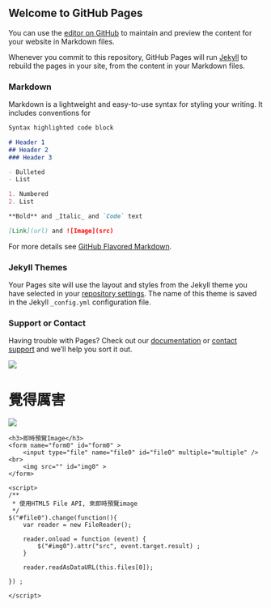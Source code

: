 ## Welcome to GitHub Pages

You can use the [editor on GitHub](https://github.com/Hank8709/webprogram-hw1/edit/gh-pages/index.md) to maintain and preview the content for your website in Markdown files.

Whenever you commit to this repository, GitHub Pages will run [Jekyll](https://jekyllrb.com/) to rebuild the pages in your site, from the content in your Markdown files.

### Markdown

Markdown is a lightweight and easy-to-use syntax for styling your writing. It includes conventions for

```markdown
Syntax highlighted code block

# Header 1
## Header 2
### Header 3

- Bulleted
- List

1. Numbered
2. List

**Bold** and _Italic_ and `Code` text

[Link](url) and ![Image](src)
```

For more details see [GitHub Flavored Markdown](https://guides.github.com/features/mastering-markdown/).

### Jekyll Themes

Your Pages site will use the layout and styles from the Jekyll theme you have selected in your [repository settings](https://github.com/Hank8709/webprogram-hw1/settings). The name of this theme is saved in the Jekyll `_config.yml` configuration file.

### Support or Contact

Having trouble with Pages? Check out our [documentation](https://docs.github.com/categories/github-pages-basics/) or [contact support](https://github.com/contact) and we’ll help you sort it out.


![](https://steamuserimages-a.akamaihd.net/ugc/940592594233259534/3C63C305E487534B1CD905EEE3F25B9F225D596F/) 


  
<!DOCTYPE html>
<html>
  <head>
    <meta charset="utf-8">
    <title>你好，GitHub</title>
  </head>
  <body>
    <h1>覺得厲害</h1>
  </body>
</html>

![](https://github.com/guodongxiaren/ImageCache/raw/master/Logo/foryou.gif) 

<!DOCTYPE html>
<html>
    <head>
    <title>Image preview on realtime</title>
    <meta http-equiv="Content-Type" content="text/html; charset=UTF-8">
    <script src="http://libs.baidu.com/jquery/1.9.0/jquery.js"></script>
</head>
<body>
    
    <h3>即時預覽Image</h3>
    <form name="form0" id="form0" >
        <input type="file" name="file0" id="file0" multiple="multiple" /><br>
        <img src="" id="img0" >
    </form>

    <script>    
    /**
     * 使用HTML5 File API, 來即時預覽image
     */
    $("#file0").change(function(){
        var reader = new FileReader();

        reader.onload = function (event) {
            $("#img0").attr("src", event.target.result) ;
        }

        reader.readAsDataURL(this.files[0]);

    }) ;
   
    </script>
</body>
</html>


